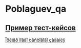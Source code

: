 # Poblaguev_qa
[Пример тест-кейсов](https://docs.google.com/spreadsheets/d/1Or5xlYObh7aWwvE4OA3IMudMHv1LKX9hanrHqXhhxXI/edit?usp=sharing)
---


[Ïðèìåð ìîåãî òåñòîâîãî çàäàíèÿ](https://docs.google.com/spreadsheets/d/1fELxZGf5SAp7RppHNok2SojASIQGJdP67lC_OII3ETg/edit?usp=sharing)
